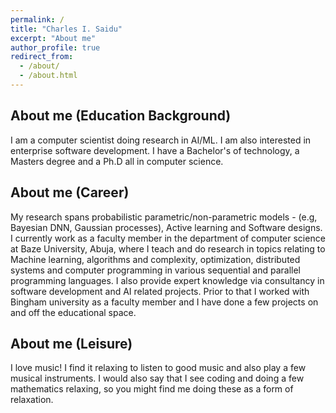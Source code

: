 ```yaml
---
permalink: /
title: "Charles I. Saidu"
excerpt: "About me"
author_profile: true
redirect_from: 
  - /about/
  - /about.html
---
```

## About me (Education Background)
I am a computer scientist doing research in AI/ML. I am also interested in enterprise software development. I have a Bachelor's of technology, a Masters degree and a Ph.D all in computer science. 

## About me (Career)
My research spans probabilistic parametric/non-parametric models - (e.g, Bayesian DNN, Gaussian processes), Active learning and Software designs.
I currently work as a faculty member in the department of computer science at Baze University, Abuja, where I teach and do research in topics relating to Machine learning, algorithms and complexity, optimization, distributed systems and computer programming in various sequential and parallel programming languages. I also provide expert knowledge via consultancy in software development and AI related projects. Prior to that I worked with Bingham university as a faculty member and I have done a few projects on and off the educational space.

## About me (Leisure)
I love music! I find it relaxing to listen to good music and also play a few musical instruments. I would also say that I see coding and doing a few mathematics  relaxing, so you might find me doing these as a form of relaxation.
